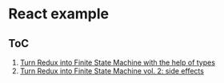 # React example

## ToC

1. [Turn Redux into Finite State Machine with the help of types](https://github.com/stereobooster/react-fsm-example/tree/post-1)
2. [Turn Redux into Finite State Machine vol. 2: side effects](https://github.com/stereobooster/react-fsm-example/tree/post-2)

